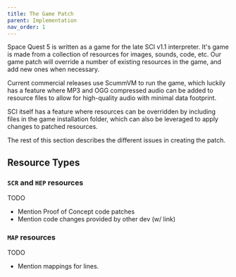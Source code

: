 ```yaml
---
title: The Game Patch
parent: Implementation
nav_order: 1
---
```


Space Quest 5 is written as a game for the late SCI v1.1 interpreter. It's game
is made from a collection of resources for images, sounds, code, etc. Our game
patch will override a number of existing resources in the game, and add new
ones when necessary.

Current commercial releases use ScummVM to run the game, which luckily has a
feature where MP3 and OGG compressed audio can be added to resource files to allow for high-quality audio with minimal data footprint.

SCI itself has a feature where resources can be overridden by including files in the game installation folder, which can also be leveraged to apply changes to patched resources.

The rest of this section describes the different issues in creating the patch.

## Resource Types

### `SCR` and `HEP` resources

TODO

- Mention Proof of Concept code patches
- Mention code changes provided by other dev (w/ link)

### `MAP` resources

TODO

- Mention mappings for lines.
